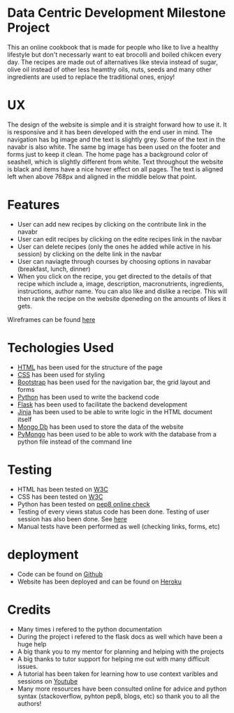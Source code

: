 # Data Centric Development Milestone Project
This an online cookbook that is made for people who like to live a healthy lifestyle but don't necessarly want to eat brocolli and boiled chikcen every day.
The recipes are made out of alternatives like stevia instead of sugar, olive oil instead of other less heamthy oils, nuts, seeds and many other ingredients are used to replace the traditional ones,
enjoy!

# UX
The design of the website is simple and it is straight forward how to use it. It is responsive and it has been developed with the end user in mind. The navigation has bg image and the text is slightly grey.
Some of the text in the navabr is also white. The same bg image has been used on the footer and forms just to keep it clean. The home page has a background color of seashell, which is slightly 
different from white. Text throughout the website is black and items have a nice hover effect on all pages. The text is aligned left when above 768px and aligned in the middle below that point.

# Features
* User can add new recipes by clicking on the contribute link in the navabr
* User can edit recipes by clicking on the edite recipes link in the navbar
* User can delete recipes (only the ones he added while active in his session) by clicking on the delte link in the navbar
* User can naviagte through courses by choosing options in navabar (breakfast, lunch, dinner) 
* When you click on the recipe, you get directed to the details of that recipe which include a, image, description, macronutrients, ingredients, instructions, author name. You can also like and 
dislike a recipe. This will then rank the recipe on the website dpeneding on the amounts of likes it gets.

Wireframes can be found [here](https://github.com/Geronimo1992/online-cook-book/tree/master/WIREFRAMES)

# Techologies Used
* [HTML](https://www.w3schools.com/html/html_intro.asp) has been used for the structure of the page
* [CSS](https://www.w3schools.com/css/) has been used for styling
* [Bootstrap](https://getbootstrap.com/) has been used for the navigation bar, the grid layout and forms
* [Python](https://www.python.org/) has been used to write the backend code
* [Flask](http://flask.pocoo.org/) has been used to facilitate the backend development
* [Jinja](http://jinja.pocoo.org/) has been used to be able to write logic in the HTML document itself
* [Mongo Db](https://www.mongodb.com/) has been used to store the data of the website
* [PyMongo](https://api.mongodb.com/python/current/) has been used to be able to work with the database from a python file instead of the command line

# Testing

* HTML has been tested on [W3C](https://validator.w3.org/)
* CSS has been tested on [W3C](https://jigsaw.w3.org/css-validator/)
* Python has been tested on [pep8 online check](http://pep8online.com/)
* Testing of every views status code has been done. Testing of user session has also been done. See  [here](https://github.com/Geronimo1992/online-cook-book/blob/master/app_tests.py)
* Manual tests have been performed as well (checking links, forms, etc)

# deployment
* Code can be found on [Github](https://github.com/Geronimo1992/online-cook-book)
* Website has been deployed and can be found on [Heroku](https://cookbook-flask-mls.herokuapp.com/)

# Credits

* Many times i refered to the python documentation
* During the project i refered to the flask docs as well which have been a huge help
* A big thank you to my mentor for planning and helping with the projects
* A big thanks to tutor support for helping me out with many difficult issues.
* A tutorial has been taken for learning how to use context varibles and sessions on [Youtube](https://www.youtube.com/watch?v=eBwhBrNbrNI)
* Many more resources have been consulted online for advice and python syntax (stackoverflow, pyhton pep8, blogs, etc) so thank you to all the authors!
